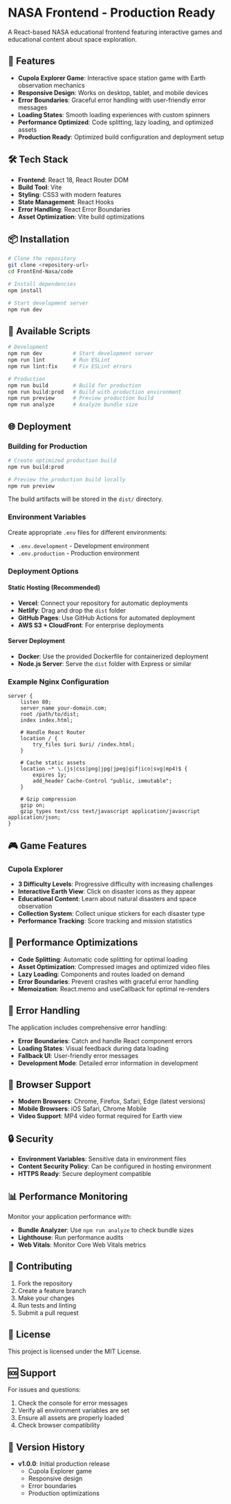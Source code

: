 # NASA Frontend - Production Ready

A React-based NASA educational frontend featuring interactive games and educational content about space exploration.

## 🚀 Features

- **Cupola Explorer Game**: Interactive space station game with Earth observation mechanics
- **Responsive Design**: Works on desktop, tablet, and mobile devices
- **Error Boundaries**: Graceful error handling with user-friendly error messages
- **Loading States**: Smooth loading experiences with custom spinners
- **Performance Optimized**: Code splitting, lazy loading, and optimized assets
- **Production Ready**: Optimized build configuration and deployment setup

## 🛠️ Tech Stack

- **Frontend**: React 18, React Router DOM
- **Build Tool**: Vite
- **Styling**: CSS3 with modern features
- **State Management**: React Hooks
- **Error Handling**: React Error Boundaries
- **Asset Optimization**: Vite build optimizations

## 📦 Installation

```bash
# Clone the repository
git clone <repository-url>
cd FrontEnd-Nasa/code

# Install dependencies
npm install

# Start development server
npm run dev
```

## 🔧 Available Scripts

```bash
# Development
npm run dev          # Start development server
npm run lint         # Run ESLint
npm run lint:fix     # Fix ESLint errors

# Production
npm run build        # Build for production
npm run build:prod   # Build with production environment
npm run preview      # Preview production build
npm run analyze      # Analyze bundle size
```

## 🌐 Deployment

### Building for Production

```bash
# Create optimized production build
npm run build:prod

# Preview the production build locally
npm run preview
```

The build artifacts will be stored in the `dist/` directory.

### Environment Variables

Create appropriate `.env` files for different environments:

- `.env.development` - Development environment
- `.env.production` - Production environment

### Deployment Options

#### Static Hosting (Recommended)
- **Vercel**: Connect your repository for automatic deployments
- **Netlify**: Drag and drop the `dist` folder
- **GitHub Pages**: Use GitHub Actions for automated deployment
- **AWS S3 + CloudFront**: For enterprise deployments

#### Server Deployment
- **Docker**: Use the provided Dockerfile for containerized deployment
- **Node.js Server**: Serve the `dist` folder with Express or similar

### Example Nginx Configuration

```nginx
server {
    listen 80;
    server_name your-domain.com;
    root /path/to/dist;
    index index.html;

    # Handle React Router
    location / {
        try_files $uri $uri/ /index.html;
    }

    # Cache static assets
    location ~* \.(js|css|png|jpg|jpeg|gif|ico|svg|mp4)$ {
        expires 1y;
        add_header Cache-Control "public, immutable";
    }

    # Gzip compression
    gzip on;
    gzip_types text/css text/javascript application/javascript application/json;
}
```

## 🎮 Game Features

### Cupola Explorer
- **3 Difficulty Levels**: Progressive difficulty with increasing challenges
- **Interactive Earth View**: Click on disaster icons as they appear
- **Educational Content**: Learn about natural disasters and space observation
- **Collection System**: Collect unique stickers for each disaster type
- **Performance Tracking**: Score tracking and mission statistics

## 🔧 Performance Optimizations

- **Code Splitting**: Automatic code splitting for optimal loading
- **Asset Optimization**: Compressed images and optimized video files
- **Lazy Loading**: Components and routes loaded on demand
- **Error Boundaries**: Prevent crashes with graceful error handling
- **Memoization**: React.memo and useCallback for optimal re-renders

## 🐛 Error Handling

The application includes comprehensive error handling:

- **Error Boundaries**: Catch and handle React component errors
- **Loading States**: Visual feedback during data loading
- **Fallback UI**: User-friendly error messages
- **Development Mode**: Detailed error information in development

## 📱 Browser Support

- **Modern Browsers**: Chrome, Firefox, Safari, Edge (latest versions)
- **Mobile Browsers**: iOS Safari, Chrome Mobile
- **Video Support**: MP4 video format required for Earth view

## 🔒 Security

- **Environment Variables**: Sensitive data in environment files
- **Content Security Policy**: Can be configured in hosting environment
- **HTTPS Ready**: Secure deployment compatible

## 📊 Performance Monitoring

Monitor your application performance with:

- **Bundle Analyzer**: Use `npm run analyze` to check bundle sizes
- **Lighthouse**: Run performance audits
- **Web Vitals**: Monitor Core Web Vitals metrics

## 🤝 Contributing

1. Fork the repository
2. Create a feature branch
3. Make your changes
4. Run tests and linting
5. Submit a pull request

## 📄 License

This project is licensed under the MIT License.

## 🆘 Support

For issues and questions:
1. Check the console for error messages
2. Verify all environment variables are set
3. Ensure all assets are properly loaded
4. Check browser compatibility

## 🔄 Version History

- **v1.0.0**: Initial production release
  - Cupola Explorer game
  - Responsive design
  - Error boundaries
  - Production optimizations